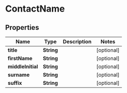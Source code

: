 

# ContactName


## Properties

| Name | Type | Description | Notes |
|------------ | ------------- | ------------- | -------------|
|**title** | **String** |  |  [optional] |
|**firstName** | **String** |  |  [optional] |
|**middleInitial** | **String** |  |  [optional] |
|**surname** | **String** |  |  [optional] |
|**suffix** | **String** |  |  [optional] |



